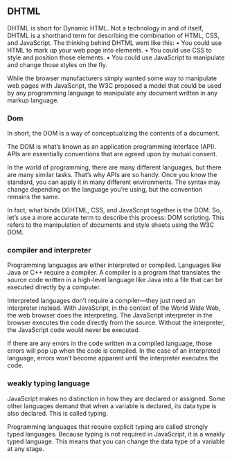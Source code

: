 
## DHTML
DHTML is short for Dynamic HTML. Not a technology in and of itself, DHTML is a shorthand term for describing the combination of HTML, CSS, and JavaScript. The thinking behind DHTML went like this:
• You could use HTML to mark up your web page into elements.
• You could use CSS to style and position those elements.
• You could use JavaScript to manipulate and change those styles on the fly.

While the browser manufacturers simply wanted some way to manipulate web pages with JavaScript, the W3C proposed a model that could be used by any programming language to manipulate any document written in any markup language.

### Dom
In short, the DOM is a way of conceptualizing the contents of a document.

The DOM is what’s known as an application programming interface (API). APIs are essentially conventions that are agreed upon by mutual consent.

In the world of programming, there are many different languages, but there are many similar tasks. That’s why APIs are so handy. Once you know the standard, you can apply it in many different environments. The syntax may change depending on the language you’re using, but the convention remains the same.

In fact, what binds (X)HTML, CSS, and JavaScript together is the DOM. So, let’s use a more accurate term to describe this process: DOM scripting. This refers to the manipulation of documents and style sheets using the W3C DOM. 


### compiler and interpreter
Programming languages are either interpreted or compiled. Languages like Java or C++ require a compiler. A compiler is a program that translates the source code written in a high-level language like Java into a file that can be executed directly by a computer.

Interpreted languages don’t require a compiler—they just need an interpreter instead. With JavaScript, in the context of the World Wide Web, the web browser does the interpreting. The JavaScript interpreter in the browser executes the code directly from the source. Without the interpreter, the JavaScript code would never be executed.

If there are any errors in the code written in a compiled language, those errors will pop up when the code is compiled. In the case of an interpreted language, errors won’t become apparent until the interpreter executes the code.

### weakly typing language
JavaScript makes no distinction in how they are declared or assigned. Some other languages demand that when a variable is declared, its data type is also declared. This is called typing.

Programming languages that require explicit typing are called strongly typed languages. Because typing is not required in JavaScript, it is a weakly typed language. This means that you can change the data type of a variable at any stage.
